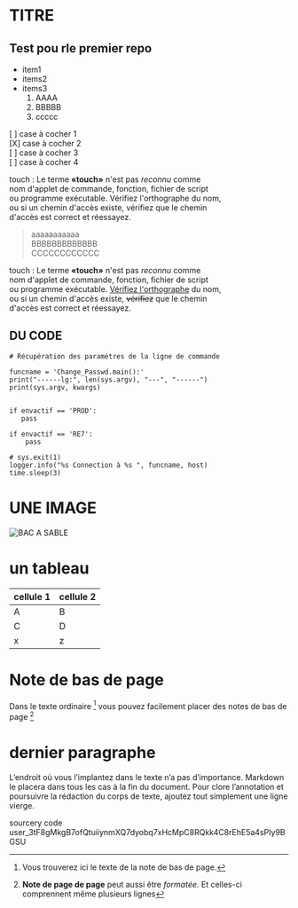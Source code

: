 # TITRE  
## Test pou rle premier repo

- item1
- items2
- items3
    1. AAAA
    2. BBBBB
    3. ccccc  

[ ] case à cocher 1  
[X] case à cocher 2  
[ ] case à cocher 3  
[ ] case à cocher 4  

touch : Le terme **«touch»** n'est pas *reconnu* comme   
nom d'applet de commande, fonction, fichier de script   
ou programme exécutable. Vérifiez l'orthographe du nom,  
ou si un chemin d'accès existe, vérifiez que le chemin  
d'accès est correct et réessayez.

>aaaaaaaaaaa  
>BBBBBBBBBBBBB  
>CCCCCCCCCCCC  


touch : Le terme **«touch»** n'est pas *reconnu* comme   
nom d'applet de commande, fonction, fichier de script   
ou programme exécutable. [Vérifiez l'orthographe](https://www.google.fr/) du nom,  
ou si un chemin d'accès existe, ~~vérifiez~~ que le chemin  
d'accès est correct et réessayez.

## DU CODE  

    # Récupération des paramétres de la ligne de commande 

    funcname = 'Change_Passwd.main():'
    print("------lg:", len(sys.argv), "---", "------")
    print(sys.argv, kwargs)
   
   
    if envactif == 'PROD':
       pass

    if envactif == 'RE7':
        pass

    # sys.exit(1)
    logger.info("%s Connection à %s ", funcname, host)
    time.sleep(3)   


# UNE IMAGE

![BAC A SABLE](sandbox.png)

# un tableau 

| cellule 1 |cellule 2|
|-----------|--------|
| A         |    B    |
| C         |    D    |
|x          |    z    |


# Note de bas de page
Dans le texte ordinaire [^1] vous pouvez facilement placer des notes de bas de page [^2]
[^1]: Vous trouverez ici le texte de la note de bas de page.
 [^2]: **Note de page de page** peut aussi être *formatée*.
Et celles-ci comprennent même plusieurs lignes  

# dernier paragraphe

L’endroit où vous l’implantez dans le texte n’a pas d’importance. Markdown le placera dans tous les cas à la fin du document. Pour clore l’annotation et poursuivre la rédaction du corps de texte, ajoutez tout simplement une ligne vierge.

sourcery code  
user_3tF8gMkgB7ofQtuiiynmXQ7dyobq7xHcMpC8RQkk4C8rEhE5a4sPIy9BGSU

